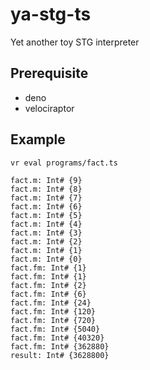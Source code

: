 # ya-stg-ts

Yet another toy STG interpreter

## Prerequisite

- deno
- velociraptor

## Example

```
vr eval programs/fact.ts
```

```
fact.m: Int# {9}
fact.m: Int# {8}
fact.m: Int# {7}
fact.m: Int# {6}
fact.m: Int# {5}
fact.m: Int# {4}
fact.m: Int# {3}
fact.m: Int# {2}
fact.m: Int# {1}
fact.m: Int# {0}
fact.fm: Int# {1}
fact.fm: Int# {1}
fact.fm: Int# {2}
fact.fm: Int# {6}
fact.fm: Int# {24}
fact.fm: Int# {120}
fact.fm: Int# {720}
fact.fm: Int# {5040}
fact.fm: Int# {40320}
fact.fm: Int# {362880}
result: Int# {3628800}
```

